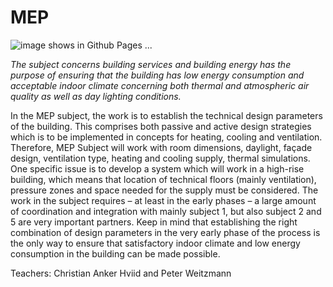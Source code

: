 # MEP
![image shows in Github Pages ...](/41936/img/MEP.jpg)

*The subject concerns building services and building energy has the purpose of ensuring that the building has low energy consumption and acceptable indoor climate concerning both thermal and atmospheric air quality as well as day lighting conditions.*

In the MEP subject, the work is to establish the technical design parameters of the building. This comprises both passive and active design strategies which is to be implemented in concepts for heating, cooling and ventilation. Therefore, MEP Subject will work with room dimensions, daylight, façade design, ventilation type, heating and cooling supply, thermal simulations. One specific issue is to develop a system which will work in a high-rise building, which means that location of technical floors (mainly ventilation), pressure zones and space needed for the supply must be considered. The work in the subject requires – at least in the early phases – a large amount of coordination and integration with mainly subject 1, but also subject 2 and 5 are very important partners. Keep in mind that establishing the right combination of design parameters in the very early phase of the process is the only way to ensure that satisfactory indoor climate and low energy consumption in the building can be made possible.

Teachers: Christian Anker Hviid and Peter Weitzmann
